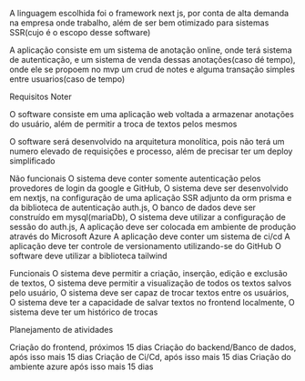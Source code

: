 A linguagem escolhida foi o framework next js, por conta de alta demanda na empresa onde trabalho, além de ser bem otimizado para sistemas SSR(cujo é o escopo desse software)

A aplicação consiste em um sistema de anotação online, onde terá sistema de autenticação, e um sistema de venda dessas anotações(caso dé tempo), onde ele se propoem no mvp um crud de notes e alguma transação simples entre usuarios(caso de tempo)

Requisitos Noter

O software consiste em uma aplicação web voltada a armazenar anotações do usuário, além de permitir a troca de textos pelos mesmos

O software será desenvolvido na arquitetura monolítica, pois não terá um numero elevado de requisições e processo, além de precisar ter um deploy simplificado

Não funcionais
O sistema deve conter somente autenticação pelos provedores de login da google e GitHub,
O sistema deve ser desenvolvido em nextjs, na configuração de uma aplicação SSR adjunto da orm prisma
e da biblioteca de autenticação auth.js,
O banco de dados deve ser construído em mysql(mariaDb),
O sistema deve utilizar a configuração de sessão do auth.js,
A aplicação deve ser colocada em ambiente de produção através do Microsoft Azure
A aplicação deve conter um sistema de ci/cd
A aplicação deve ter controle de versionamento utilizando-se do GitHub
O software deve utilizar a biblioteca tailwind

Funcionais
O sistema deve permitir a criação, inserção, edição e exclusão de textos,
O sistema deve permitir a visualização de todos os textos salvos pelo usuário,
O sistema deve ser capaz de trocar textos entre os usuários,
O sistema deve ter a capacidade de salvar textos no frontend localmente,
O sistema deve ter um histórico de trocas

Planejamento de atividades

Criação do frontend, próximos 15 dias
Criação do backend/Banco de dados, após isso mais 15 dias
Criação de Ci/Cd, após isso mais 15 dias
Criação do ambiente azure após isso mais 15 dias
